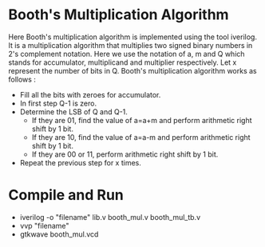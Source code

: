 # Booth's Multiplication Algorithm 

Here Booth's multiplication algorithm is implemented using the tool iverilog. It is a multiplication algorithm that multiplies two signed binary numbers in 2's complement notation. Here we use the notation of a, m and Q which stands for accumulator, multiplicand and multiplier respectively. Let x represent the number of bits in Q. Booth's multiplication algorithm works as follows :  
- Fill all the bits with zeroes for accumulator. 
- In first step Q-1 is zero.
- Determine the LSB of Q and Q-1. 
  - If they are 01, find the value of a=a+m and perform arithmetic right shift by 1 bit.
  - If they are 10, find the value of a=a-m and perform arithmetic right shift by 1 bit.
  - If they are 00 or 11, perform arithmetic right shift by 1 bit.
- Repeat the previous step for x times. 

# Compile and Run 

- iverilog -o "filename" lib.v booth_mul.v booth_mul_tb.v 
- vvp "filename"
- gtkwave booth_mul.vcd
